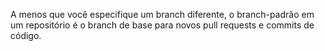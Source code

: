 A menos que você especifique um branch diferente, o branch-padrão em um repositório é o branch de base para novos pull requests e commits de código.

